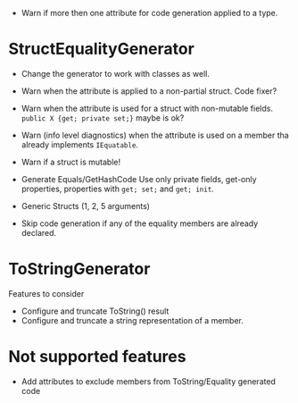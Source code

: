 * Warn if more then one attribute for code generation applied to a type.

# StructEqualityGenerator

* Change the generator to work with classes as well.


* Warn when the attribute is applied to a non-partial struct. Code fixer?
* Warn when the attribute is used for a struct with non-mutable fields. `public X {get; private set;}` maybe is ok?
* Warn (info level diagnostics) when the attribute is used on a member tha already implements `IEquatable`.
* Warn if a struct is mutable!

* Generate Equals/GetHashCode
Use only private fields, get-only properties, properties with `get; set;` and `get; init`.
- Generic Structs (1, 2, 5 arguments)

* Skip code generation if any of the equality members are already declared.


# ToStringGenerator



Features to consider
* Configure and truncate ToString() result
* Configure and truncate a string representation of a member.

# Not supported features
* Add attributes to exclude members from ToString/Equality generated code

